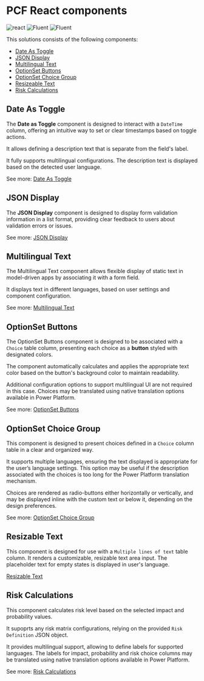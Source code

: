 ﻿# PCF React components

![react](https://img.shields.io/badge/react-16.8.6-brightgreen?style=plastic)
 ![Fluent](https://img.shields.io/badge/@fluentui/react-8.29.0-brightgreen?style=plastic) ![Fluent](https://img.shields.io/badge/%40fluentui%2Freact--components-9.46.2-brightgreen?style=plastic)

 This solutions consists of the following components:
 - [Date As Toggle](README.md#date-as-toggle)
 - [JSON Display](README.md#json-display)
 - [Multilingual Text](README.md#multilingual-text)
 - [OptionSet Buttons](README.md#optionset-buttons)
 - [OptionSet Choice Group](README.md#optionset-choice-group)
 - [Resizeable Text](./Components/ResizeableText/README.md)
 - [Risk Calculations](./Components/RiskCalculations/README.md)

## Date As Toggle
The **Date as Toggle** component is designed to interact with a `DateTime` column, offering an intuitive way to set or clear timestamps based on toggle actions.

It allows defining a description text that is separate from the field's label.

It fully supports multilingual configurations. The description text is displayed based on the detected user language.

See more: [Date As Toggle](./Components/DateAsToggle/README.md)

## JSON Display

The **JSON Display** component is designed to display form validation information in a list format, providing clear feedback to users about validation errors or issues.

See more: [JSON Display](./Components/JSONDisplay/README.md)

## Multilingual Text

The Multilingual Text component allows flexible display of static text in model-driven apps by associating it with a form field.

It displays text in different languages, based on user settings and component configuration.

See more: [Multilingual Text](./Components/MultilingualText/README.md)

## OptionSet Buttons

The OptionSet Buttons component is designed to be associated with a `Choice` table column, presenting each choice as a **button** styled with designated colors.

The component automatically calculates and applies the appropriate text color based on the button's background color to maintain readability.

Additional configuration options to support multilingual UI are not required in this case. Choices may be translated using native translation options available in Power Platform.

See more: [OptionSet Buttons](./Components/OptionSetButtons/README.md)

## OptionSet Choice Group

This component is designed to present choices defined in a `Choice` column table in a clear and organized way.

It supports multiple languages, ensuring the text displayed is appropriate for the user’s language settings. This option may be useful if the description associated with the choices is too long for the Power Platform translation mechanism.

Choices are rendered as radio-buttons either horizontally or vertically, and may be displayed inline with the custom text or below it, depending on the design preferences.

See more: [OptionSet Choice Group](./Components/OptionSetChoiceGroup/README.md)

## Resizable Text

This component is designed for use with a `Multiple lines of text` table column. It renders a customizable, resizable text area input. The placeholder text for empty states is displayed in user's language.

 [Resizable Text](./Components/ResizableText/README.md)

## Risk Calculations

This component calculates risk level based on the selected impact and probability values.

It supoprts any risk matrix configurations, relying on the provided `Risk Definition` JSON object.

It provides multilingual support, allowing to define labels for supported languages. The labels for impact, probability and risk choice columns may be translated using native translation options available in Power Platform.

See more: [Risk Calculations](./Components/RiskCalculations/README.md)
